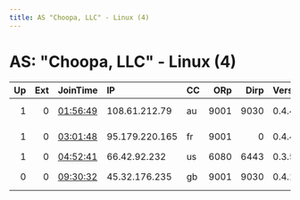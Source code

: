 ```yaml
---
title: AS "Choopa, LLC" - Linux (4)
---
```


# AS: "Choopa, LLC" - Linux (4)

|   Up |   Ext | JoinTime                                                                                            | IP             | CC   |   ORp |   Dirp | Version   | Contact                      | Nickname   |   eFamMembers |
|-----:|------:|:----------------------------------------------------------------------------------------------------|:---------------|:-----|------:|-------:|:----------|:-----------------------------|:-----------|--------------:|
|    1 |     0 | [01:56:49](https://metrics.torproject.org/rs.html#details/D9ED8B8B6DE83DA9842EA4D66D358D925B5C5E80) | 108.61.212.79  | au   |  9001 |   9030 | 0.4.4.6   | torus &lt;fractal dot synerg | torus      |             5 |
|    1 |     0 | [03:01:48](https://metrics.torproject.org/rs.html#details/8004CE7E32FCF7E7A907CBD1FC9286373E618234) | 95.179.220.165 | fr   |  9001 |      0 | 0.4.4.6   | cccc &lt;cccc AT hotmail do  | cccc       |             1 |
|    1 |     0 | [04:52:41](https://metrics.torproject.org/rs.html#details/5C8DF7680D717306B492EE8F5A9A79D9C9F5851B) | 66.42.92.232   | us   |  6080 |   6443 | 0.3.5.12  | myemail@example.org          | MyNewRelay |             1 |
|    0 |     0 | [09:30:32](https://metrics.torproject.org/rs.html#details/CA108440249349879402D1B27574457D0B79F4F1) | 45.32.176.235  | gb   |  9001 |   9030 | 0.4.1.5   | dddd &lt;dddd AT gmail dot   | dddd       |             1 |
